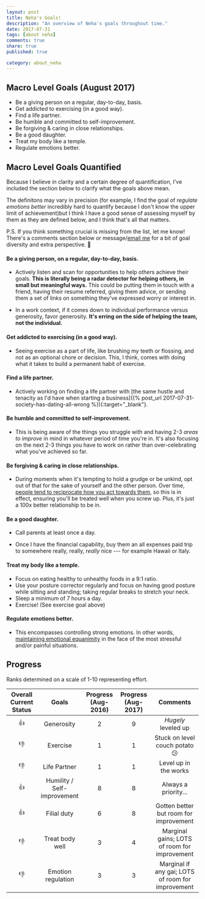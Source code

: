 ```yaml
---
layout: post
title: Neha's Goals!
description: "An overview of Neha's goals throughout time."
date: 2017-07-31
tags: [about neha]
comments: true
share: true
published: true

category: about_neha
---
```


## Macro Level Goals (August 2017)

* Be a giving person on a regular, day-to-day, basis.
* Get addicted to exercising (in a good way).
* Find a life partner.
* Be humble and committed to self-improvement.
* Be forgiving & caring in close relationships.
* Be a good daughter.
* Treat my body like a temple. 
* Regulate emotions better.

## Macro Level Goals Quantified

Because I believe in clarity and a certain degree of quantification, I've included the section below to clarify what the goals above mean. 

The definitons may vary in precision (for example, I find the goal of _regulate emotions better_ incredibly hard to quantify because I don't know the upper limit of achievement)but I think I have a good sense of assessing myself by them as they are defined below, and I think that's all that matters. 

P.S. If you think something crucial is missing from the list, let me know! There's a comments section below or message/[email me](mailto:neha@nehakay.com) for a bit of goal diversity and extra perspective. 🙂 

#### Be a giving person, on a regular, day-to-day, basis.

* Actively listen and scan for opportunities to help others achieve their goals. __This is literally being a radar detector for helping others, in small but meaningful ways.__ This could be putting them in touch with a friend, having their resume referred, giving them advice, or sending them a set of links on something they've expressed worry or interest in. 

* In a work context, if it comes down to individual performance versus generosity, favor generosity. __It's erring on the side of helping the team, not the individual.__

#### Get addicted to exercising (in a good way).

* Seeing exercise as a part of life, like brushing my teeth or flossing, and not as an optional chore or decision. This, I think, comes with doing what it takes to build a permanent habit of exercise. 

#### Find a life partner.

* Actively working on finding a life partner with [the same hustle and tenacity as I'd have when starting a business]({% post_url 2017-07-31-society-has-dating-all-wrong %}){:target="_blank"}.

#### Be humble and committed to self-improvement.

* This is being aware of the things you struggle with and having 2-3 _areas to improve_ in mind in whatever period of time you're in. It's also focusing on the next 2-3 things you have to work on rather than over-celebrating what you've achieved so far. 

#### Be forgiving & caring in close relationships.

* During moments when it's tempting to hold a grudge or be unkind, opt out of that for the sake of yourself and the other person. Over time, <a href="http://www.nehakay.com/life/life-perspective#people-are-not-immutably-bad" target="_blank">people tend to reciprocate how you act towards them</a>, so this is in effect, ensuring you'll be treated well when you screw up. Plus, it's just a 100x better relationship to be in. 

#### Be a good daughter.

* Call parents at least once a day.

* Once I have the financial capability, buy them an all expenses paid trip to somewhere really, really, _really_ nice --- for example Hawaii or Italy.

#### Treat my body like a temple. 

* Focus on eating healthy to unhealthy foods in a 9:1 ratio.
* Use your posture corrector regularly and focus on having good posture while sitting and standing; taking regular breaks to stretch your neck.
* Sleep a minimum of 7 hours a day.
* Exercise! (See exercise goal above)

#### Regulate emotions better.

* This encompasses controlling strong emotions. In other words, <a href="http://www.nehakay.com/life/quotes#on-emotions" target="_blank">maintaining emotional equanimity</a> in the face of the most stressful and/or painful situations. 

## Progress

Ranks determined on a scale of 1-10 representing effort.

| Overall Current Status | Goals | Progress (Aug-2016) | Progress (Aug-2017) | Comments |
| :------: | :------: | :------: | :------: | :------: |
| 👍 | Generosity   | 2 | 9 | *Hugely* leveled up |
| 👎 | Exercise | 1 | 1 | Stuck on level couch potato 😕 |
| 👎 | Life Partner    | 1 | 1 | Level up in the works |
| 👍 | Humility / Self-improvement | 8 | 8 | Always a priority... |
| 👍 | Filial duty  | 6 | 8 | Gotten better but room for improvement |
| 👎 | Treat body well    | 3 | 4 | Marginal gains; LOTS of room for improvement |
| 👎 | Emotion regulation    | 3 | 3 | Marginal if any gai; LOTS of room for improvement |

